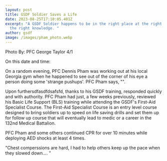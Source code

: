 ```yaml
---
layout: post
title: GSDF Soldier Saves a Life
date: 2023-08-25T17:10:05.401Z
excerpt: "A GSDF Soldier happens to be in the right place at the right time with
  the right knowledge. "
author: gsdf
image: /images/pham_photo.webp
---
```

Photo By: PFC George Taylor 4/1

On this date and time: 

On a random <day> evening, PFC Dennis Pham was working out at his local Georgia gym when he happened to see out of the corner of his eye a person doing some 'strange pushups'.  PFC Pham says, "".  

Upon furthersdfasdfdsafsfd, thanks to his GSDF training, responded quickly and with authority.  PFC Pham had just, a few weeks previously, reviewed his Basic Life Support (BLS) training while attending the GSDF's First-Aid Specialist Course.  The First-Aid Specialist Course is an entry level course designed to bring soldiers up to speed on life saving drills and set them up for follow up course that will eventually lead to medic or a career in the 132nd Medical Battalion. 

PFC Pham and some others continued CPR for over 10 minutes while deploying AED shocks at least 4 times.  

"Chest comperssions are hard, I had to help others keep up the pace when they slowed down.... "